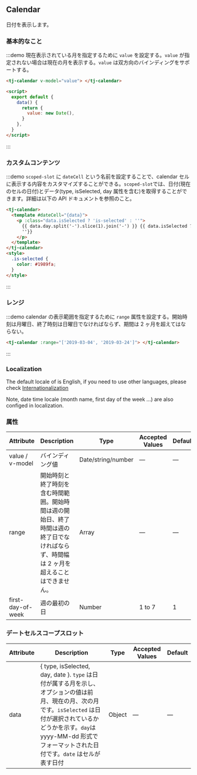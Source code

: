 ## Calendar

日付を表示します。

### 基本的なこと

:::demo 現在表示されている月を指定するために `value` を設定する。`value` が指定されない場合は現在の月を表示する。`value` は双方向のバインディングをサポートする。

```html
<tj-calendar v-model="value"> </tj-calendar>

<script>
  export default {
    data() {
      return {
        value: new Date(),
      }
    },
  }
</script>
```

:::

### カスタムコンテンツ

:::demo `scoped-slot` に `dateCell` という名前を設定することで、calendar セルに表示する内容をカスタマイズすることができる。`scoped-slot`では、日付(現在のセルの日付)とデータ(type, isSelected, day 属性を含む)を取得することができます。詳細は以下の API ドキュメントを参照のこと。

```html
<tj-calendar>
  <template #dateCell="{data}">
    <p :class="data.isSelected ? 'is-selected' : ''">
      {{ data.day.split('-').slice(1).join('-') }} {{ data.isSelected ? '✔️' :
      ''}}
    </p>
  </template>
</tj-calendar>
<style>
  .is-selected {
    color: #1989fa;
  }
</style>
```

:::

### レンジ

:::demo calendar の表示範囲を指定するために `range` 属性を設定する。開始時刻は月曜日、終了時刻は日曜日でなければならず、期間は 2 ヶ月を超えてはならない。

```html
<tj-calendar :range="['2019-03-04', '2019-03-24']"> </tj-calendar>
```

:::

### Localization

The default locale of is English, if you need to use other languages, please check [Internationalization](#/jp/component/i18n)

Note, date time locale (month name, first day of the week ...) are also configed in localization.

### 属性

| Attribute         | Description                                                                                                                             | Type               | Accepted Values | Default |
| ----------------- | --------------------------------------------------------------------------------------------------------------------------------------- | ------------------ | --------------- | ------- |
| value / v-model   | バインディング値                                                                                                                        | Date/string/number | —               | —       |
| range             | 開始時刻と終了時刻を含む時間範囲。開始時間は週の開始日、終了時間は週の終了日でなければならず、時間幅は 2 ヶ月を超えることはできません。 | Array              | —               | —       |
| first-day-of-week | 週の最初の日                                                                                                                            | Number             | 1 to 7          | 1       |

### デートセルスコープスロット

| Attribute | Description                                                                                                                                                                                                                                 | Type   | Accepted Values | Default |
| --------- | ------------------------------------------------------------------------------------------------------------------------------------------------------------------------------------------------------------------------------------------- | ------ | --------------- | ------- |
| data      | { type, isSelected, day, date }. `type` は日付が属する月を示し、オプションの値は前月、現在の月、次の月です。`isSelected` は日付が選択されているかどうかを示す。`day`は yyyy-MM-dd 形式でフォーマットされた日付です。`date` はセルが表す日付 | Object | —               | —       |
